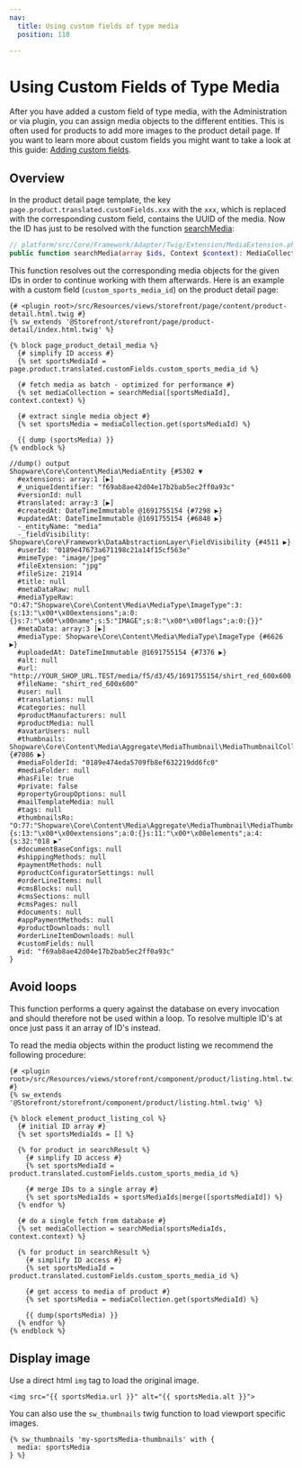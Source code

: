 ```yaml
---
nav:
  title: Using custom fields of type media
  position: 110

---
```


# Using Custom Fields of Type Media

After you have added a custom field of type media, with the Administration or via plugin, you can assign media objects to the different entities. This is often used for products to add more images to the product detail page. If you want to learn more about custom fields you might want to take a look at this guide: [Adding custom fields](../framework/custom-field/add-custom-field).

## Overview

In the product detail page template, the key `page.product.translated.customFields.xxx` with the `xxx`, which is replaced with the corresponding custom field, contains the UUID of the media. Now the ID has just to be resolved with the function [searchMedia](https://github.com/shopware/shopware/blob/v6.3.4.1/src/Core/Framework/Adapter/Twig/Extension/MediaExtension.php#L31-L45):

```php
// platform/src/Core/Framework/Adapter/Twig/Extension/MediaExtension.php
public function searchMedia(array $ids, Context $context): MediaCollection { ... }
```

This function resolves out the corresponding media objects for the given IDs in order to continue working with them afterwards. Here is an example with a custom field \(`custom_sports_media_id`\) on the product detail page:

```twig
{# <plugin root>/src/Resources/views/storefront/page/content/product-detail.html.twig #}
{% sw_extends '@Storefront/storefront/page/product-detail/index.html.twig' %}

{% block page_product_detail_media %}
  {# simplify ID access #}
  {% set sportsMediaId = page.product.translated.customFields.custom_sports_media_id %}

  {# fetch media as batch - optimized for performance #}
  {% set mediaCollection = searchMedia([sportsMediaId], context.context) %}

  {# extract single media object #}
  {% set sportsMedia = mediaCollection.get(sportsMediaId) %}

  {{ dump (sportsMedia) }}
{% endblock %}
```

```text
//dump() output
Shopware\Core\Content\Media\MediaEntity {#5302 ▼
  #extensions: array:1 [▶]
  #_uniqueIdentifier: "f69ab8ae42d04e17b2bab5ec2ff0a93c"
  #versionId: null
  #translated: array:3 [▶]
  #createdAt: DateTimeImmutable @1691755154 {#7298 ▶}
  #updatedAt: DateTimeImmutable @1691755154 {#6848 ▶}
  -_entityName: "media"
  -_fieldVisibility: Shopware\Core\Framework\DataAbstractionLayer\FieldVisibility {#4511 ▶}
  #userId: "0189e47673a671198c21a14f15cf563e"
  #mimeType: "image/jpeg"
  #fileExtension: "jpg"
  #fileSize: 21914
  #title: null
  #metaDataRaw: null
  #mediaTypeRaw: "O:47:"Shopware\Core\Content\Media\MediaType\ImageType":3:{s:13:"\x00*\x00extensions";a:0:{}s:7:"\x00*\x00name";s:5:"IMAGE";s:8:"\x00*\x00flags";a:0:{}}"
  #metaData: array:3 [▶]
  #mediaType: Shopware\Core\Content\Media\MediaType\ImageType {#6626 ▶}
  #uploadedAt: DateTimeImmutable @1691755154 {#7376 ▶}
  #alt: null
  #url: "http://YOUR_SHOP_URL.TEST/media/f5/d3/45/1691755154/shirt_red_600x600.jpg"
  #fileName: "shirt_red_600x600"
  #user: null
  #translations: null
  #categories: null
  #productManufacturers: null
  #productMedia: null
  #avatarUsers: null
  #thumbnails: Shopware\Core\Content\Media\Aggregate\MediaThumbnail\MediaThumbnailCollection {#7086 ▶}
  #mediaFolderId: "0189e474eda5709fb8ef632219dd6fc0"
  #mediaFolder: null
  #hasFile: true
  #private: false
  #propertyGroupOptions: null
  #mailTemplateMedia: null
  #tags: null
  #thumbnailsRo: "O:77:"Shopware\Core\Content\Media\Aggregate\MediaThumbnail\MediaThumbnailCollection":2:{s:13:"\x00*\x00extensions";a:0:{}s:11:"\x00*\x00elements";a:4:{s:32:"018 ▶"
  #documentBaseConfigs: null
  #shippingMethods: null
  #paymentMethods: null
  #productConfiguratorSettings: null
  #orderLineItems: null
  #cmsBlocks: null
  #cmsSections: null
  #cmsPages: null
  #documents: null
  #appPaymentMethods: null
  #productDownloads: null
  #orderLineItemDownloads: null
  #customFields: null
  #id: "f69ab8ae42d04e17b2bab5ec2ff0a93c"
}
```

## Avoid loops

This function performs a query against the database on every invocation and should therefore not be used within a loop. To resolve multiple ID's at once just pass it an array of ID's instead.

To read the media objects within the product listing we recommend the following procedure:

```twig
{# <plugin root>/src/Resources/views/storefront/component/product/listing.html.twig #}
{% sw_extends '@Storefront/storefront/component/product/listing.html.twig' %}

{% block element_product_listing_col %}
  {# initial ID array #}
  {% set sportsMediaIds = [] %}

  {% for product in searchResult %}
    {# simplify ID access #}
    {% set sportsMediaId = product.translated.customFields.custom_sports_media_id %}

    {# merge IDs to a single array #}
    {% set sportsMediaIds = sportsMediaIds|merge([sportsMediaId]) %}
  {% endfor %}

  {# do a single fetch from database #}
  {% set mediaCollection = searchMedia(sportsMediaIds, context.context) %}

  {% for product in searchResult %}
    {# simplify ID access #}
    {% set sportsMediaId = product.translated.customFields.custom_sports_media_id %}

    {# get access to media of product #}
    {% set sportsMedia = mediaCollection.get(sportsMediaId) %}

    {{ dump(sportsMedia) }}
  {% endfor %}
{% endblock %}
```

## Display image

Use a direct html `img` tag to load the original image.

```twig
<img src="{{ sportsMedia.url }}" alt="{{ sportsMedia.alt }}">
```

You can also use the `sw_thumbnails` twig function to load viewport specific images.

```twig
{% sw_thumbnails 'my-sportsMedia-thumbnails' with {
  media: sportsMedia
} %}
```
